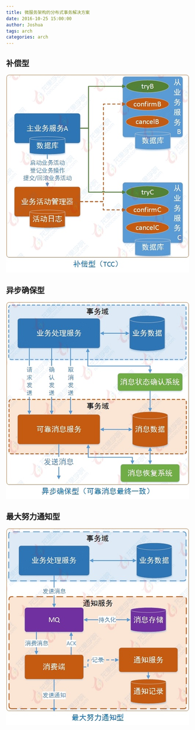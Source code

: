 ```yaml
---
title: 微服务架构的分布式事务解决方案
date: 2016-10-25 15:00:00
author: Joshua
tags: arch
categories: arch
---
```



## 补偿型

![tcc](distributed-transaction-in-soa/1_tcc.jpg)

<!-- more -->

## 异步确保型

![mq](distributed-transaction-in-soa/2_mq.jpg)

## 最大努力通知型

![notice](distributed-transaction-in-soa/3_notice.jpg)